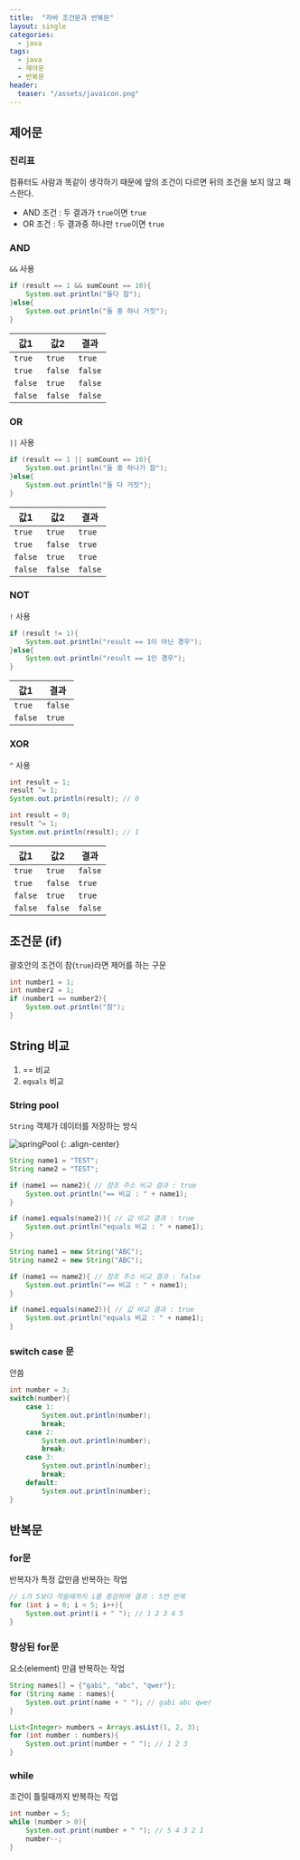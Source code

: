 ```yaml
---
title:  "자바 조건문과 반복문"
layout: single
categories:
  - java
tags:
  - java
  - 제어문
  - 반복문
header:
  teaser: "/assets/javaicon.png"
---
```


## 제어문
### 진리표
컴퓨터도 사람과 똑같이 생각하기 때문에 앞의 조건이 다르면 뒤의 조건을 보지 않고 패스한다.

- AND 조건 : 두 결과가 `true`이면 `true`
- OR 조건 : 두 결과중 하나만 `true`이면 `true`

### AND
`&&` 사용
```java
if (result == 1 && sumCount == 10){
    System.out.println("둘다 참");
}else{
    System.out.println("둘 중 하나 거짓");
}
```

|값1|값2|결과|
|-|-|-|
|`true`|`true`|`true`|
|`true`|`false`|`false`|
|`false`|`true`|`false`|
|`false`|`false`|`false`|

### OR
`||` 사용
```java
if (result == 1 || sumCount == 10){
    System.out.println("둘 중 하나가 참");
}else{
    System.out.println("둘 다 거짓");
}
```

|값1|값2|결과|
|-|-|-|
|`true`|`true`|`true`|
|`true`|`false`|`true`|
|`false`|`true`|`true`|
|`false`|`false`|`false`|

### NOT
`!` 사용
```java
if (result != 1){
    System.out.println("result == 1이 아닌 경우");
}else{
    System.out.println("result == 1인 경우");
}
```

|값1|결과|
|-|-|
|`true`|`false`|
|`false`|`true`|

### XOR
`^` 사용
```java
int result = 1;
result ^= 1;
System.out.println(result); // 0

int result = 0;
result ^= 1;
System.out.println(result); // 1
```

|값1|값2|결과|
|-|-|-|
|`true`|`true`|`false`|
|`true`|`false`|`true`|
|`false`|`true`|`true`|
|`false`|`false`|`false`|


## 조건문 (if)
괄호안의 조건이 참(`true`)라면 제어를 하는 구문
```java
int number1 = 1;
int number2 = 1;
if (number1 == number2){
    System.out.println("참");
}
```
## String 비교
1. == 비교
2. `equals` 비교

### String pool
`String` 객체가 데이터를 저장하는 방식

![springPool](https://github.com/kimhyunso/kimhyunso.github.io/assets/87798982/ae874cef-c3c8-4288-b209-1d82dcc91f1a)
{: .align-center}

```java
String name1 = "TEST";
String name2 = "TEST";

if (name1 == name2){ // 참조 주소 비교 결과 : true
    System.out.println("== 비교 : " + name1);
}

if (name1.equals(name2)){ // 값 비교 결과 : true
    System.out.println("equals 비교 : " + name1);
}

String name1 = new String("ABC");
String name2 = new String("ABC");

if (name1 == name2){ // 참조 주소 비교 결과 : false
    System.out.println("== 비교 : " + name1);
}

if (name1.equals(name2)){ // 값 비교 결과 : true
    System.out.println("equals 비교 : " + name1);
}
```

### switch case 문
안씀
```java
int number = 3;
switch(number){
    case 1: 
        System.out.println(number);
        break;
    case 2:
        System.out.println(number);
        break;
    case 3:
        System.out.println(number);
        break;
    default:
        System.out.println(number);
}
```

## 반복문

### for문
반복자가 특정 값만큼 반복하는 작업
```java
// i가 5보다 작을때까지 i를 증감하며 결과 : 5번 반복
for (int i = 0; i < 5; i++){
    System.out.print(i + " "); // 1 2 3 4 5
}
```

### 향상된 for문
요소(element) 만큼 반복하는 작업
```java
String names[] = {"gabi", "abc", "qwer"};
for (String name : names){
    System.out.print(name + " "); // gabi abc qwer
}

List<Integer> numbers = Arrays.asList(1, 2, 3);
for (int number : numbers){
    System.out.print(number + " "); // 1 2 3
}
```

### while
조건이 틀릴때까지 반복하는 작업
```java
int number = 5;
while (number > 0){
    System.out.print(number + " "); // 5 4 3 2 1
    number--;
}
```
